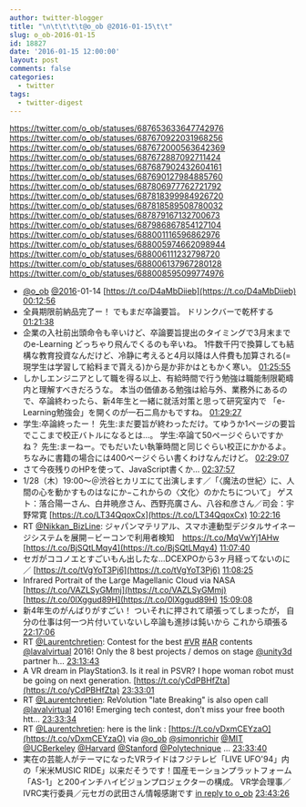 ```yaml
---
author: twitter-blogger
title: "\n\t\t\t\t@o_ob @2016-01-15\t\t"
slug: o_ob-2016-01-15
id: 18827
date: '2016-01-15 12:00:00'
layout: post
comments: false
categories:
  - twitter
tags:
  - twitter-digest
---
```


https://twitter.com/o_ob/statuses/687653633647742976 https://twitter.com/o_ob/statuses/687670922031968256 https://twitter.com/o_ob/statuses/687672000563642369 https://twitter.com/o_ob/statuses/687672887092711424 https://twitter.com/o_ob/statuses/687687902432604161 https://twitter.com/o_ob/statuses/687690127984885760 https://twitter.com/o_ob/statuses/687806977762721792 https://twitter.com/o_ob/statuses/687818399984926720 https://twitter.com/o_ob/statuses/687818589508780032 https://twitter.com/o_ob/statuses/687879167132700673 https://twitter.com/o_ob/statuses/687986867854127104 https://twitter.com/o_ob/statuses/688001116596862976 https://twitter.com/o_ob/statuses/688005974662098944 https://twitter.com/o_ob/statuses/688006111232798720 https://twitter.com/o_ob/statuses/688006137967280128 https://twitter.com/o_ob/statuses/688008595099774976  

*   [@o_ob](https://twitter.com/o_ob) [@2016](https://twitter.com/2016)-01-14 [https://t.co/D4aMbDiieb](https://t.co/D4aMbDiieb) [00:12:56](https://twitter.com/o_ob/statuses/687653633647742976)
*   全員期限前納品完了ー！ でもまだ卒論要旨。 ドリンクバーで乾杯する [01:21:38](https://twitter.com/o_ob/statuses/687670922031968256)
*   企業の入社前出頭命令も辛いけど、卒論要旨提出のタイミングで3月末までのe-Learning どっちゃり飛んでくるのも辛いね。 1件数千円で換算しても結構な教育投資なんだけど、冷静に考えると4月以降は人件費も加算される(=現学生は学習して給料まで貰える)から是か非かはともかく寒い。 [01:25:55](https://twitter.com/o_ob/statuses/687672000563642369)
*   しかしエンジニアとして職を得る以上、有給時間で行う勉強は職能制限範疇内と理解すべきだろうな。 本当の価値ある勉強は給与外、業務外にあるので、卒論終わったら、新4年生と一緒に就活対策と思って研究室内で 「e-Learning勉強会」を開くのが一石二鳥かもですね。 [01:29:27](https://twitter.com/o_ob/statuses/687672887092711424)
*   学生:卒論終ったー！ 先生:まだ要旨が終わっただけ。てゆうか1ページの要旨でここまで校正バトルになるとは...。 学生:卒論て50ページぐらいですかね？ 先生:まーねー。でもだいたい執筆時間と同じぐらい校正にかかるよ。 ちなみに書籍の場合には400ページぐらい書くわけなんだけど。 [02:29:07](https://twitter.com/o_ob/statuses/687687902432604161)
*   さて今夜残りのHPを使って、JavaScript書くか... [02:37:57](https://twitter.com/o_ob/statuses/687690127984885760)
*   1/28（木）19:00〜＠渋谷ヒカリエにて出演します／「〈魔法の世紀〉に、人間の心を動かすものはなにか−これからの〈文化〉のかたちについて」 ゲスト：落合陽一さん、白井暁彦さん、西野亮廣さん、八谷和彦さん／司会：宇野常寛 [https://t.co/LT34QqoxCx](https://t.co/LT34QqoxCx) [10:22:16](https://twitter.com/o_ob/statuses/687806977762721792)
*   RT [@Nikkan_BizLine](https://twitter.com/Nikkan_BizLine): ジャパンマテリアル、スマホ連動型デジタルサイネージシステムを展開－ビーコンで利用者検知　https://t.co/MqVwYj1AHw [https://t.co/BjSQtLMqy4](https://t.co/BjSQtLMqy4) [11:07:40](https://twitter.com/o_ob/statuses/687818399984926720)
*   セガがココノエとすごいもん出したな...DCEXPOから3ヶ月経ってないのに／ [https://t.co/tVgYoT3Pj6](https://t.co/tVgYoT3Pj6) [11:08:25](https://twitter.com/o_ob/statuses/687818589508780032)
*   Infrared Portrait of the Large Magellanic Cloud via NASA [https://t.co/VAZLSyGMmj](https://t.co/VAZLSyGMmj) [https://t.co/0lXggud89H](https://t.co/0lXggud89H) [15:09:08](https://twitter.com/o_ob/statuses/687879167132700673)
*   新4年生のがんばりがすごい！ ついそれに押されて頑張ってしまったが， 自分の仕事は何一つ片付いていないし卒論も進捗は鈍いから これから頑張る [22:17:06](https://twitter.com/o_ob/statuses/687986867854127104)
*   RT [@Laurentchretien](https://twitter.com/Laurentchretien): Contest for the best [#VR](https://twitter.com/search?q=%23VR&src=hash) [#AR](https://twitter.com/search?q=%23AR&src=hash) contents [@lavalvirtual](https://twitter.com/lavalvirtual) 2016! Only the 8 best projects / demos on stage [@unity3d](https://twitter.com/unity3d) partner h… [23:13:43](https://twitter.com/o_ob/statuses/688001116596862976)
*   A VR dream in PlayStation3\. Is it real in PSVR? I hope woman robot must be going on next generation. [https://t.co/yCdPBHfZta](https://t.co/yCdPBHfZta) [23:33:01](https://twitter.com/o_ob/statuses/688005974662098944)
*   RT [@Laurentchretien](https://twitter.com/Laurentchretien): ReVolution "late Breaking" is also open call [@lavalvirtual](https://twitter.com/lavalvirtual) 2016! Emerging tech contest, don't miss your free booth htt… [23:33:34](https://twitter.com/o_ob/statuses/688006111232798720)
*   RT [@Laurentchretien](https://twitter.com/Laurentchretien): here is the link : [https://t.co/vDxmCEYzaO](https://t.co/vDxmCEYzaO) via [@o_ob](https://twitter.com/o_ob) [@simonrichir](https://twitter.com/simonrichir) [@MIT](https://twitter.com/MIT) [@UCBerkeley](https://twitter.com/UCBerkeley) [@Harvard](https://twitter.com/Harvard) [@Stanford](https://twitter.com/Stanford) [@Polytechnique](https://twitter.com/Polytechnique) … [23:33:40](https://twitter.com/o_ob/statuses/688006137967280128)
*   実在の芸能人がテーマになったVRライドはフジテレビ「LIVE UFO'94」内の「米米MUSIC RIDE」以来だそうです！国産モーションプラットフォーム「AS-1」と200インチハイビジョンプロジェクターの構成。 VR学会理事／IVRC実行委員／元セガの武田さん情報感謝です [in reply to o_ob](https://twitter.com/o_ob/statuses/687616458742837248) [23:43:26](https://twitter.com/o_ob/statuses/688008595099774976)